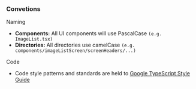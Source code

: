### Convetions

Naming
- **Components:** All UI components will use PascalCase `(e.g. ImageList.tsx)`
- **Directories:** All directories use camelCase `(e.g. components/imageListScreen/screenHeaders/...)`

Code
- Code style patterns and standards are held to [Google TypeScript Style Guide](https://google.github.io/styleguide/tsguide.html#source-file-basics)
